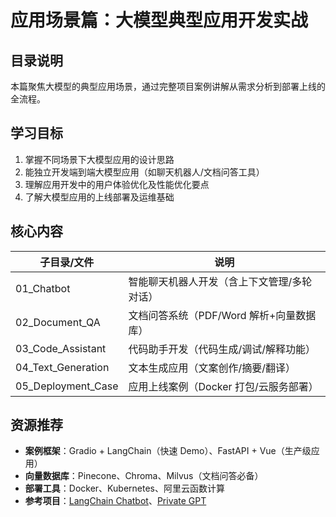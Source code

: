 # 应用场景篇：大模型典型应用开发实战

## 目录说明

本篇聚焦大模型的典型应用场景，通过完整项目案例讲解从需求分析到部署上线的全流程。

## 学习目标

1. 掌握不同场景下大模型应用的设计思路
2. 能独立开发端到端大模型应用（如聊天机器人/文档问答工具）
3. 理解应用开发中的用户体验优化及性能优化要点
4. 了解大模型应用的上线部署及运维基础

## 核心内容

| 子目录/文件        | 说明                                        |
| ------------------ | ------------------------------------------- |
| 01_Chatbot         | 智能聊天机器人开发（含上下文管理/多轮对话） |
| 02_Document_QA     | 文档问答系统（PDF/Word 解析+向量数据库）    |
| 03_Code_Assistant  | 代码助手开发（代码生成/调试/解释功能）      |
| 04_Text_Generation | 文本生成应用（文案创作/摘要/翻译）          |
| 05_Deployment_Case | 应用上线案例（Docker 打包/云服务部署）      |

## 资源推荐

- **案例框架**：Gradio + LangChain（快速 Demo）、FastAPI + Vue（生产级应用）
- **向量数据库**：Pinecone、Chroma、Milvus（文档问答必备）
- **部署工具**：Docker、Kubernetes、阿里云函数计算
- **参考项目**：[LangChain Chatbot](https://github.com/langchain-ai/langchain-chatbot)、[Private GPT](https://github.com/imartinez/privateGPT)
